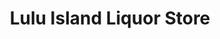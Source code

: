 ---
title: "Lulu Island Liquor Store"
url: /richmond/lulu-island-liquor-store/
shop: Spirituosen
---